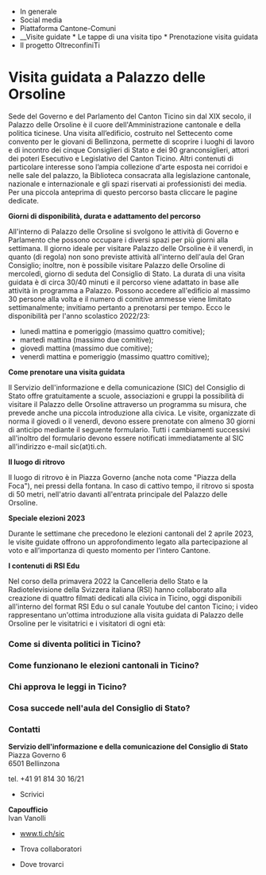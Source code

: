   * In generale
  * Social media
  * Piattaforma Cantone-Comuni
  *  __Visite guidate
    * Le tappe di una visita tipo
    * Prenotazione visita guidata
  * Il progetto OltreconfiniTi

#  Visita guidata a Palazzo delle Orsoline

Sede del Governo e del Parlamento del Canton Ticino sin dal XIX secolo, il
Palazzo delle Orsoline è il cuore dell'Amministrazione cantonale e della
politica ticinese. Una visita all’edificio, costruito nel Settecento come
convento per le giovani di Bellinzona, permette di scoprire i luoghi di lavoro
e di incontro dei cinque Consiglieri di Stato e dei 90 granconsiglieri, attori
dei poteri Esecutivo e Legislativo del Canton Ticino. Altri contenuti di
particolare interesse sono l’ampia collezione d'arte esposta nei corridoi e
nelle sale del palazzo, la Biblioteca consacrata alla legislazione cantonale,
nazionale e internazionale e gli spazi riservati ai professionisti dei media.
Per una piccola anteprima di questo percorso basta cliccare le pagine
dedicate.

 **Giorni di disponibilità, durata e adattamento del percorso**

All'interno di Palazzo delle Orsoline si svolgono le attività di Governo e
Parlamento che possono occupare i diversi spazi per più giorni alla settimana.
Il giorno ideale per visitare Palazzo delle Orsoline è il venerdì, in quanto
(di regola) non sono previste attività all'interno dell'aula del Gran
Consiglio; inoltre, non è possibile visitare Palazzo delle Orsoline di
mercoledì, giorno di seduta del Consiglio di Stato. La durata di una visita
guidata è di circa 30/40 minuti e il percorso viene adattato in base alle
attività in programma a Palazzo. Possono accedere all'edificio al massimo 30
persone alla volta e il numero di comitive ammesse viene limitato
settimanalmente; invitiamo pertanto a prenotarsi per tempo. Ecco le
disponibilità per l'anno scolastico 2022/23:

  * lunedì mattina e pomeriggio (massimo quattro comitive);
  * martedì mattina (massimo due comitive);
  * giovedì mattina (massimo due comitive);
  * venerdì mattina e pomeriggio (massimo quattro comitive);

 **Come prenotare una visita guidata**

Il Servizio dell'informazione e della comunicazione (SIC) del Consiglio di
Stato offre gratuitamente a scuole, associazioni e gruppi la possibilità di
visitare il Palazzo delle Orsoline attraverso un programma su misura, che
prevede anche una piccola introduzione alla civica. Le visite, organizzate di
norma il giovedì o il venerdì, devono essere prenotate con almeno 30 giorni di
anticipo mediante il seguente formulario. Tutti i cambiamenti successivi
all'inoltro del formulario devono essere notificati immediatamente al SIC
all'indirizzo e-mail sic(at)ti.ch.

 **Il luogo di ritrovo**

Il luogo di ritrovo è in Piazza Governo (anche nota come "Piazza della Foca"),
nei pressi della fontana. In caso di cattivo tempo, il ritrovo si sposta di 50
metri, nell'atrio davanti all'entrata principale del Palazzo delle Orsoline.

 **Speciale elezioni 2023**

Durante le settimane che precedono le elezioni cantonali del 2 aprile 2023, le
visite guidate offrono un approfondimento legato alla partecipazione al voto e
all’importanza di questo momento per l‘intero Cantone.

 **I contenuti di RSI Edu**

Nel corso della primavera 2022 la Cancelleria dello Stato e la
Radiotelevisione della Svizzera italiana (RSI) hanno collaborato alla
creazione di quattro filmati dedicati alla civica in Ticino, oggi disponibili
all'interno del format RSI Edu o sul canale Youtube del canton Ticino; i video
rappresentano un'ottima introduzione alla visita guidata di Palazzo delle
Orsoline per le visitatrici e i visitatori di ogni età:

###  Come si diventa politici in Ticino?

###  Come funzionano le elezioni cantonali in Ticino?

###  Chi approva le leggi in Ticino?

###  Cosa succede nell'aula del Consiglio di Stato?

###  Contatti

**Servizio dell'informazione e della comunicazione del Consiglio di Stato**  
Piazza Governo 6  
6501 Bellinzona

tel. +41 91 814 30 16/21  

  * Scrivici

 **Capoufficio**  
Ivan Vanolli

  * www.ti.ch/sic

  * Trova collaboratori

  * Dove trovarci

